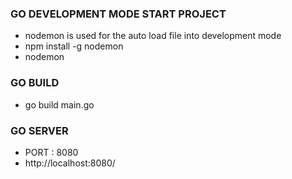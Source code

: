 
### GO DEVELOPMENT MODE START PROJECT 
- nodemon is used for the auto load file into development mode
- npm install -g nodemon
- nodemon 

### GO BUILD
- go build main.go

### GO SERVER
- PORT : 8080
- http://localhost:8080/

